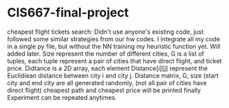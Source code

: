 # CIS667-final-project
cheapest flight tickets search:
Didn't use anyone's existing code, just followed some similar strategies from our hw codes.
I integrate all my code in a single py file, but without the NN training my heuristic function yet. Will added later.
Size represent the number of different cities, G is a list of tuples, each tuple represent a pair of cities that have direct flight, and ticket price. Didtance is a 2D array, each element Distance[i][j] represent the Euclidiean distance between city i and city j.
Distance matrix, G, size (start city and end city are all generated randomly, (not all pair of cities have direct flight)
cheapest path and cheapest price will be printed finally
Experiment can be repeated anytimes.
